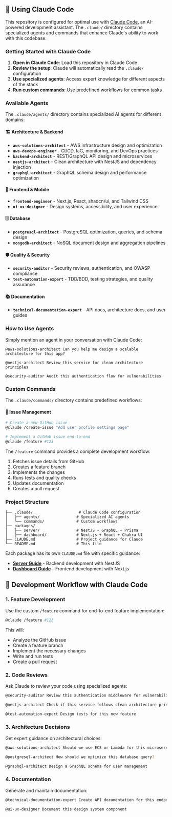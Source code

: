 ## 🤖 Using Claude Code

This repository is configured for optimal use with [Claude Code](https://claude.ai/code), an AI-powered development assistant. The `.claude/` directory contains specialized agents and commands that enhance Claude's ability to work with this codebase.

### Getting Started with Claude Code

1. **Open in Claude Code**: Load this repository in Claude Code
2. **Review the setup**: Claude will automatically read the `.claude/` configuration
3. **Use specialized agents**: Access expert knowledge for different aspects of the stack
4. **Run custom commands**: Use predefined workflows for common tasks

### Available Agents

The `.claude/agents/` directory contains specialized AI agents for different domains:

#### 🏗️ **Architecture & Backend**

- **`aws-solutions-architect`** - AWS infrastructure design and optimization
- **`aws-devops-engineer`** - CI/CD, IaC, monitoring, and DevOps practices
- **`backend-architect`** - REST/GraphQL API design and microservices
- **`nestjs-architect`** - Clean architecture with NestJS and dependency injection
- **`graphql-architect`** - GraphQL schema design and performance optimization

#### 🎨 **Frontend & Mobile**

- **`frontend-engineer`** - Next.js, React, shadcn/ui, and Tailwind CSS
- **`ui-ux-designer`** - Design systems, accessibility, and user experience

#### 🗄️ **Database**

- **`postgresql-architect`** - PostgreSQL optimization, queries, and schema design
- **`mongodb-architect`** - NoSQL document design and aggregation pipelines

#### 🛡️ **Quality & Security**

- **`security-auditor`** - Security reviews, authentication, and OWASP compliance
- **`test-automation-expert`** - TDD/BDD, testing strategies, and quality assurance

#### 📚 **Documentation**

- **`technical-documentation-expert`** - API docs, architecture docs, and user guides

### How to Use Agents

Simply mention an agent in your conversation with Claude Code:

```
@aws-solutions-architect Can you help me design a scalable architecture for this app?

@nestjs-architect Review this service for clean architecture principles

@security-auditor Audit this authentication flow for vulnerabilities
```

### Custom Commands

The `.claude/commands/` directory contains predefined workflows:

#### 🎫 **Issue Management**

```bash
# Create a new GitHub issue
@claude /create-issue "Add user profile settings page"

# Implement a GitHub issue end-to-end
@claude /feature #123
```

The `/feature` command provides a complete development workflow:

1. Fetches issue details from GitHub
2. Creates a feature branch
3. Implements the changes
4. Runs tests and quality checks
5. Updates documentation
6. Creates a pull request

### Project Structure

```
├── .claude/                    # Claude Code configuration
│   ├── agents/                # Specialized AI agents
│   └── commands/              # Custom workflows
├── packages/
│   ├── server/                # NestJS + GraphQL + Prisma
│   ├── dashboard/             # Next.js + React + Chakra UI
├── CLAUDE.md                  # Project guidance for Claude
└── README.md                  # This file
```

Each package has its own `CLAUDE.md` file with specific guidance:

- **[Server Guide](./packages/server/CLAUDE.md)** - Backend development with NestJS
- **[Dashboard Guide](./packages/dashboard/CLAUDE.md)** - Frontend development with Next.js

## 🤝 Development Workflow with Claude Code

### 1. Feature Development

Use the custom `/feature` command for end-to-end feature implementation:

```bash
@claude /feature #123
```

This will:

- Analyze the GitHub issue
- Create a feature branch
- Implement the necessary changes
- Write and run tests
- Create a pull request

### 2. Code Reviews

Ask Claude to review your code using specialized agents:

```bash
@security-auditor Review this authentication middleware for vulnerabilities

@nestjs-architect Check if this service follows clean architecture principles

@test-automation-expert Design tests for this new feature
```

### 3. Architecture Decisions

Get expert guidance on architectural choices:

```bash
@aws-solutions-architect Should we use ECS or Lambda for this microservice?

@postgresql-architect How should we optimize this database query?

@graphql-architect Design a GraphQL schema for user management
```

### 4. Documentation

Generate and maintain documentation:

```bash
@technical-documentation-expert Create API documentation for this endpoint

@ui-ux-designer Document this design system component
```
